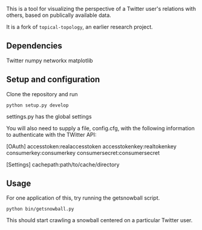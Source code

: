 This is a tool for visualizing the perspective of a Twitter user's relations with others, based on publically available data.

It is a fork of `topical-topology`, an earlier research project.

## Dependencies

Twitter
numpy
networkx
matplotlib

## Setup and configuration

Clone the repository and run

    python setup.py develop

settings.py has the global settings

You will also need to supply a file, config.cfg, with the following information to authenticate with the TWitter API:

[OAuth]
accesstoken:realaccesstoken
accesstokenkey:realtokenkey
consumerkey:consumerkey
consumersecret:consumersecret

[Settings]
cachepath:path/to/cache/directory

## Usage

For one application of this, try running the getsnowball script.

    python bin/getsnowball.py

This should start crawling a snowball centered on a particular Twitter user.